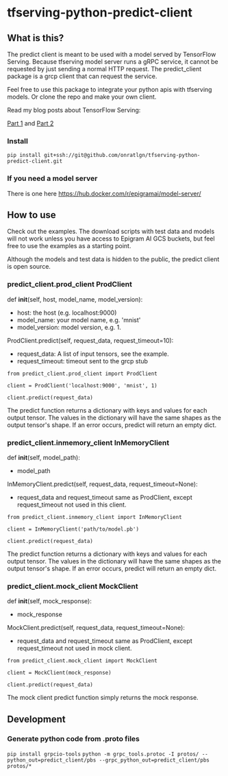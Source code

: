 # tfserving-python-predict-client

## What is this?
The predict client is meant to be used with a model served by TensorFlow Serving. Because tfserving model server runs a gRPC service, it cannot
be requested by just sending a normal HTTP request. The predict_client package is a grcp client that can request the service.

Feel free to use this package to integrate your python apis with tfserving models. Or clone the repo and make your own client.

Read my blog posts about TensorFlow Serving:

[Part 1](https://medium.com/p/a79726f7c103/) and [Part 2](https://medium.com/p/682eaf7469e7/)


### Install
`pip install git+ssh://git@github.com/onratlgn/tfserving-python-predict-client.git`

### If you need a model server
There is one here https://hub.docker.com/r/epigramai/model-server/

## How to use
Check out the examples. The download scripts with test data and models will not work unless you have access to Epigram AI GCS buckets, but feel free to
use the examples as a starting point.

Although the models and test data is hidden to the public, the predict client is open source.

### predict_client.prod_client ProdClient
def __init__(self, host, model_name, model_version):
 - host: the host (e.g. localhost:9000)
 - model_name: your model name, e.g. 'mnist'
 - model_version: model version, e.g. 1.
 
ProdClient.predict(self, request_data, request_timeout=10):
 - request_data: A list of input tensors, see the example.
 - request_timeout: timeout sent to the grcp stub
 
 `from predict_client.prod_client import ProdClient`
 
 `client = ProdClient('localhost:9000', 'mnist', 1)`
 
 `client.predict(request_data)`
 
 The predict function returns a dictionary with keys and values for each output tensor. The values in the dictionary will have the same shapes as
 the output tensor's shape. If an error occurs, predict will return an empty dict.
 
### predict_client.inmemory_client InMemoryClient
def __init__(self, model_path):
 - model_path
 
InMemoryClient.predict(self, request_data, request_timeout=None):
 - request_data and request_timeout same as ProdClient, except request_timeout not used in this client.
 
 `from predict_client.inmemory_client import InMemoryClient`
 
 `client = InMemoryClient('path/to/model.pb')`
 
 `client.predict(request_data)`
 
The predict function returns a dictionary with keys and values for each output tensor. The values in the dictionary will have the same shapes as
the output tensor's shape. If an error occurs, predict will return an empty dict.
  
### predict_client.mock_client MockClient
def __init__(self, mock_response):
 - mock_response
 
MockClient.predict(self, request_data, request_timeout=None):
 - request_data and request_timeout same as ProdClient, except request_timeout not used in mock client.
 
 `from predict_client.mock_client import MockClient` 
 
 `client = MockClient(mock_response)`
 
 `client.predict(request_data)`
 
The mock client predict function simply returns the mock response.


## Development

### Generate python code from .proto files
`pip install grpcio-tools`
`python -m grpc_tools.protoc -I protos/ --python_out=predict_client/pbs --grpc_python_out=predict_client/pbs protos/*`
